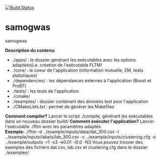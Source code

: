 [![Build Status](https://api.travis-ci.org/samogwas/samogwas.png)](https://travis-ci.org/samogwas/samogwas)

# samogwas
samogwas 

**Description du contenu:**
* ./apps/               : le dossier générant les exécutables avec les options adaptées(i.e. création de l'exécutable FLTM)
* ./core/               : le coeur de l'application (information mutuelle, EM, tests statistiques)
* ./dependencies/       : les dépendances externes à l'application (Boost et ProBT)
* ./tests/              : les tests de l'application
* ./cmake/
* ./examples/           : dossier contenant des données test pour l'application
* ./CMakeLists.txt      : permet de générer les Makefiles
	    
**Comment compiler?**
	    Lancer le script ./compile, générant les exécutables dans un nouveau dossier build/
**Comment exécuter l'application?**
	    Lancer l'exécutable ./fltm avec les paramètres adaptés	
**Exemple:**
./fltm -d ../example/inputs/data/dat_300.csv -l ../example/inputs/labels/lab_300.csv -c ../example/inputs/clustering.cfg -o ../example/outputs -r1 -s3 -e0.01 -i0.0 -N3
Vous pouvez trouver des exemples des fichiers dat.csv, lab.csv et clustering.cfg dans le dossier ./examples/
